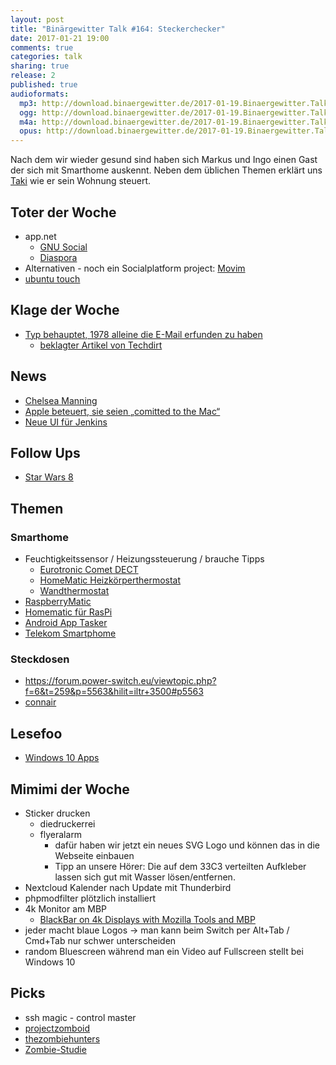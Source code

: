 ```yaml
---
layout: post
title: "Binärgewitter Talk #164: Steckerchecker"
date: 2017-01-21 19:00
comments: true
categories: talk
sharing: true
release: 2
published: true
audioformats:
  mp3: http://download.binaergewitter.de/2017-01-19.Binaergewitter.Talk.164.mp3
  ogg: http://download.binaergewitter.de/2017-01-19.Binaergewitter.Talk.164.ogg
  m4a: http://download.binaergewitter.de/2017-01-19.Binaergewitter.Talk.164.m4a
  opus: http://download.binaergewitter.de/2017-01-19.Binaergewitter.Talk.164.opus
---
```

Nach dem wir wieder gesund sind haben sich Markus und Ingo einen Gast der sich mit Smarthome auskennt. Neben dem üblichen Themen erklärt uns 
[Taki](https://twitter.com/stony2k ) wie er sein Wohnung steuert.

## Toter der Woche
- app.net
    * [GNU Social](https://gnu.io )
    * [Diaspora](https://joindiaspora.com/ )
- Alternativen - noch ein Socialplatform project: [Movim](https://movim.eu/ )    
- [ubuntu touch]( http://www.pro-linux.de/news/1/24333/canonical-friert-ubuntu-touch-entwicklung-vorl%C3%A4ufig-ein.html )

## Klage der Woche

- [Typ behauptet, 1978 alleine die E-Mail erfunden zu haben](https://www.heise.de/newsticker/meldung/Bizarrer-Streit-um-Erfindung-der-E-Mail-Techdirt-fuerchtet-nach-Klage-Konkurs-3594473.html )
    - [beklagter Artikel von Techdirt](https://www.techdirt.com/articles/20140901/07280928386/huffpo-publishes-bizarre-misleading-factually-incorrect-multi-part-series-pretending-guy-invented-email-even-though-he-didnt.shtml )

## News
- [Chelsea Manning]( 
https://www.heise.de/newsticker/meldung/Strafmilderung-fuer-Whistleblowerin-Chelsea-Manning-Haftentlassung-am-17-Mai-2017-statt-2045-3599999.html )
- [Apple beteuert, sie seien „comitted to the Mac“](https://techcrunch.com/2016/12/19/apples-tim-cook-assures-employees-that-it-is-committed-to-the-mac-and-that-great-desktops-are-coming/ )
- [Neue UI für Jenkins](https://jenkins.io/projects/blueocean/ )

## Follow Ups
- [Star Wars 8](http://www.cnet.de/88167900/carrie-fisher-konnte-arbeit-an-star-wars-8-noch-beenden/ )

## Themen
### Smarthome
- Feuchtigkeitssensor / Heizungssteuerung / brauche Tipps
    * [Eurotronic Comet DECT](http://amzn.to/2j9ESWs )
    * [HomeMatic Heizkörperthermostat](http://amzn.to/2k1iUFZ )
    * [Wandthermostat](http://amzn.to/2jMAP62 )
- [RaspberryMatic](https://github.com/jens-maus/RaspberryMatic/releases/tag/2.25.15.20170114 )
- [Homematic für RasPi](https://www.elv.de/homematic-funkmodul-fuer-raspberry-pi-bausatz.html/refid/zanox/zanpid/2257263258556044288 )
- [Android App Tasker](https://play.google.com/store/apps/details?id=net.dinglisch.android.taskerm&hl=de )
- [Telekom Smartphome]( https://www.smarthome.de/ )

### Steckdosen
- https://forum.power-switch.eu/viewtopic.php?f=6&t=259&p=5563&hilit=iltr+3500#p5563
- [connair](http://www.l3x.de/connair/ )

## Lesefoo
- [Windows 10 Apps](http://www.howtogeek.com/224798/how-to-uninstall-windows-10s-built-in-apps-and-how-to-reinstall-them/ )

## Mimimi der Woche
- Sticker drucken
    * diedruckerrei
    * flyeralarm
       - dafür haben wir jetzt ein neues SVG Logo und können das in die Webseite einbauen
       - Tipp an unsere Hörer: Die auf dem 33C3 verteilten Aufkleber lassen sich gut mit Wasser lösen/entfernen.
- Nextcloud Kalender nach Update mit Thunderbird
- phpmodfilter plötzlich installiert
- 4k Monitor am MBP
    * [BlackBar on 4k Displays with Mozilla Tools and MBP](https://bugzilla.mozilla.org/show_bug.cgi?id=1203881 )
- jeder macht blaue Logos -> man kann beim Switch per Alt+Tab / Cmd+Tab nur schwer unterscheiden
- random Bluescreen während man ein Video auf Fullscreen stellt bei Windows 10

## Picks
- ssh magic - control master 
- [projectzomboid](https://www.projectzomboid.com/ )
- [thezombiehunters](http://www.thezombiehunters.com/ )
- [Zombie-Studie](http://www.tilllate.com/de/story/zombie-studie )


